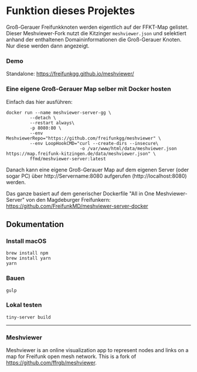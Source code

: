 # Funktion dieses Projektes
Groß-Gerauer Freifunkknoten werden eigentlich auf der FFKT-Map gelistet.
Dieser Meshviewer-Fork nutzt die Kitzinger `meshviewer.json` und selektiert anhand der enthaltenen Domaininformationen die Groß-Gerauer Knoten. Nur diese werden dann angezeigt.

### Demo
Standalone: https://freifunkgg.github.io/meshviewer/

### Eine eigene Groß-Gerauer Map selber mit Docker hosten
Einfach das hier ausführen:

```
docker run --name meshviewer-server-gg \
         --detach \
         --restart always\
         -p 8080:80 \
         --env MeshviewerRepo="https://github.com/freifunkgg/meshviewer" \
         --env LoopHookCMD="curl --create-dirs --insecure\
                            -o /var/www/html/data/meshviewer.json https://map.freifunk-kitzingen.de/data/meshviewer.json" \
         ffmd/meshviewer-server:latest
```
Danach kann eine eigene Groß-Gerauer Map auf dem eigenen Server (oder sogar PC) über http://Servername:8080 aufgerufen (http://localhost:8080) werden.

Das ganze basiert auf dem generischer Dockerfile "All in One Meshviewer-Server" von den Magdeburger Freifunkern:
https://github.com/FreifunkMD/meshviewer-server-docker

## Dokumentation
### Install macOS
```
brew install npm
brew install yarn
yarn
```
### Bauen
```
gulp
```

### Lokal testen
```
tiny-server build
```

---

### Meshviewer

Meshviewer is an online visualization app to represent nodes and links on a map for Freifunk open mesh network.
This is a fork of https://github.com/ffrgb/meshviewer.
